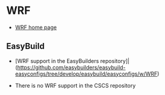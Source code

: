 # WRF

* [WRF home page](https://www.mmm.ucar.edu/weather-research-and-forecasting-model)

## EasyBuild

  * [WRF support in the EasyBuilders repository]|(https://github.com/easybuilders/easybuild-easyconfigs/tree/develop/easybuild/easyconfigs/w/WRF)

  * There is no WRF support in the CSCS repository